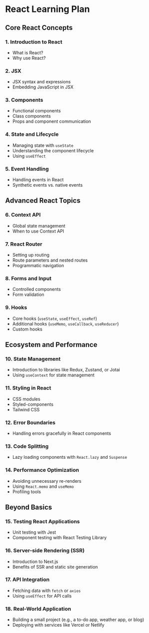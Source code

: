# React Learning Plan

## Core React Concepts

### 1. Introduction to React

- What is React?
- Why use React?

### 2. JSX

- JSX syntax and expressions
- Embedding JavaScript in JSX

### 3. Components

- Functional components
- Class components
- Props and component communication

### 4. State and Lifecycle

- Managing state with `useState`
- Understanding the component lifecycle
- Using `useEffect`

### 5. Event Handling

- Handling events in React
- Synthetic events vs. native events

## Advanced React Topics

### 6. Context API

- Global state management
- When to use Context API

### 7. React Router

- Setting up routing
- Route parameters and nested routes
- Programmatic navigation

### 8. Forms and Input

- Controlled components
- Form validation

### 9. Hooks

- Core hooks (`useState`, `useEffect`, `useRef`)
- Additional hooks (`useMemo`, `useCallback`, `useReducer`)
- Custom hooks

## Ecosystem and Performance

### 10. State Management

- Introduction to libraries like Redux, Zustand, or Jotai
- Using `useContext` for state management

### 11. Styling in React

- CSS modules
- Styled-components
- Tailwind CSS

### 12. Error Boundaries

- Handling errors gracefully in React components

### 13. Code Splitting

- Lazy loading components with `React.lazy` and `Suspense`

### 14. Performance Optimization

- Avoiding unnecessary re-renders
- Using `React.memo` and `useMemo`
- Profiling tools

## Beyond Basics

### 15. Testing React Applications

- Unit testing with Jest
- Component testing with React Testing Library

### 16. Server-side Rendering (SSR)

- Introduction to Next.js
- Benefits of SSR and static site generation

### 17. API Integration

- Fetching data with `fetch` or `axios`
- Using `useEffect` for API calls

### 18. Real-World Application

- Building a small project (e.g., a to-do app, weather app, or blog)
- Deploying with services like Vercel or Netlify
